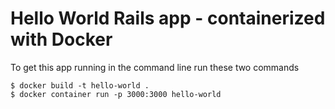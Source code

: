# Hello World Rails app - containerized with Docker
To get this app running in the command line run these two commands 
```
$ docker build -t hello-world .
$ docker container run -p 3000:3000 hello-world
```
